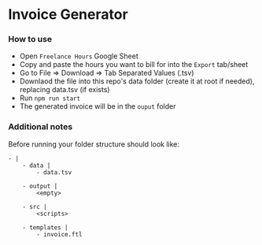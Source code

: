 # Invoice Generator

### How to use
- Open `Freelance Hours` Google Sheet
- Copy and paste the hours you want to bill for into the `Export` tab/sheet
- Go to File => Download => Tab Separated Values (.tsv)
- Downlaod the file into this repo's data folder (create it at root if needed), replacing data.tsv (if exists)
- Run `npm run start`
- The generated invoice will be in the `ouput` folder

### Additional notes
Before running your folder structure should look like:

````
- |
    - data |
        - data.tsv
        
    - output |
        <empty>
        
    - src |
        <scripts>
        
    - templates |
        - invoice.ftl
````
